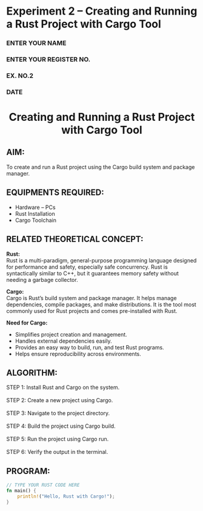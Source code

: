 # Experiment 2 – Creating and Running a Rust Project with Cargo Tool  

<H3>ENTER YOUR NAME</H3>  
<H3>ENTER YOUR REGISTER NO.</H3>  
<H3>EX. NO.2</H3>  
<H3>DATE</H3>  

<H1 ALIGN =CENTER> Creating and Running a Rust Project with Cargo Tool </H1>  

## AIM:  
To create and run a Rust project using the Cargo build system and package manager.  

## EQUIPMENTS REQUIRED:  
- Hardware – PCs  
- Rust Installation  
- Cargo Toolchain  

## RELATED THEORETICAL CONCEPT:  

**Rust:**  
Rust is a multi-paradigm, general-purpose programming language designed for performance and safety, especially safe concurrency. Rust is syntactically similar to C++, but it guarantees memory safety without needing a garbage collector.  

**Cargo:**  
Cargo is Rust’s build system and package manager. It helps manage dependencies, compile packages, and make distributions. It is the tool most commonly used for Rust projects and comes pre-installed with Rust.  

**Need for Cargo:**  
- Simplifies project creation and management.  
- Handles external dependencies easily.  
- Provides an easy way to build, run, and test Rust programs.  
- Helps ensure reproducibility across environments.  

## ALGORITHM:  
STEP 1: Install Rust and Cargo on the system. <BR>  
STEP 2: Create a new project using Cargo. <BR>  
STEP 3: Navigate to the project directory. <BR>  
STEP 4: Build the project using Cargo build. <BR>  
STEP 5: Run the project using Cargo run. <BR>  
STEP 6: Verify the output in the terminal. <BR>  

## PROGRAM:  
```rust
// TYPE YOUR RUST CODE HERE
fn main() {
    println!("Hello, Rust with Cargo!");
}
